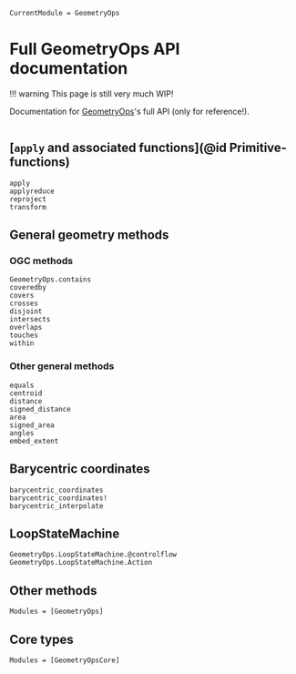 ```@meta
CurrentModule = GeometryOps
```

# Full GeometryOps API documentation

!!! warning
    This page is still very much WIP!

Documentation for [GeometryOps](https://github.com/JuliaGeo/GeometryOps.jl)'s full API (only for reference!).

```@index
```

## [`apply` and associated functions](@id Primitive-functions)
```@docs
apply
applyreduce
reproject
transform
```

## General geometry methods

### OGC methods
```@docs
GeometryOps.contains
coveredby
covers
crosses
disjoint
intersects
overlaps
touches
within
```

### Other general methods
```@docs
equals
centroid
distance
signed_distance
area
signed_area
angles
embed_extent
```

## Barycentric coordinates

```@docs
barycentric_coordinates
barycentric_coordinates!
barycentric_interpolate
```

## LoopStateMachine

```@docs
GeometryOps.LoopStateMachine.@controlflow
GeometryOps.LoopStateMachine.Action
```

## Other methods

```@autodocs
Modules = [GeometryOps]
```

## Core types

```@autodocs
Modules = [GeometryOpsCore]
```
